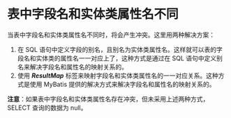 # 表中字段名和实体类属性名不同
当表中字段名和实体类属性名不同时，将会产生冲突。这里用两种解决方案：
1. 在 SQL 语句中定义字段的别名，且别名为实体类属性名。这样就可以表的字段名和实体类的属性名一一对应上了，这种方式是通过在 SQL 语句中定义别名来解决字段名和属性名的映射关系的。
2. 使用 ***ResultMap*** 标签来映射字段名和实体类属性名的一一对应关系。这种方式是使用 MyBatis 提供的解决方式来解决字段名和属性名的映射关系的。

**注意**：如果表中字段名和实体类属性名存在冲突，但未采用上述两种方式，SELECT 查询的数据为 null。